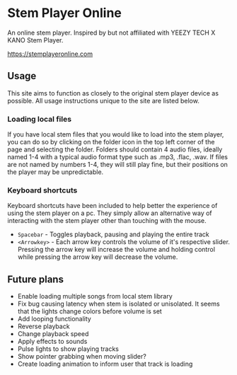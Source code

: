 # Stem Player Online
An online stem player. Inspired by but not affiliated with YEEZY TECH X KANO Stem Player.

https://stemplayeronline.com

## Usage
This site aims to function as closely to the original stem player device as possible. All usage instructions unique to the site are listed below.

### Loading local files
If you have local stem files that you would like to load into the stem player, you can do so by clicking on the folder icon in the top left corner of the page and selecting the folder. Folders should contain 4 audio files, ideally named 1-4 with a typical audio format type such as .mp3, .flac, .wav. If files are not named by numbers 1-4, they will still play fine, but their positions on the player may be unpredictable.


### Keyboard shortcuts
Keyboard shortcuts have been included to help better the experience of using the stem player on a pc. They simply allow an alternative way of interacting with the stem player other than touching with the mouse.

* `Spacebar` - Toggles playback, pausing and playing the entire track
* `<Arrowkey>` - Each arrow key controls the volume of it's respective slider. Pressing the arrow key will increase the volume and holding control while pressing the arrow key will decrease the volume.

## Future plans
* Enable loading multiple songs from local stem library
* Fix bug causing latency when stem is isolated or unisolated. It seems that the lights change colors before volume is set
* Add looping functionality
* Reverse playback
* Change playback speed
* Apply effects to sounds
* Pulse lights to show playing tracks
* Show pointer grabbing when moving slider?
* Create loading animation to inform user that track is loading
